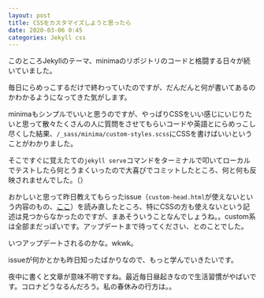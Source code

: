```yaml
---
layout: post
title: CSSをカスタマイズしようと思ったら
date: 2020-03-06 0:45
categories: Jekyll css
---
```


このところJekyllのテーマ、minimaのリポジトリのコードと格闘する日々が続いていました。

毎日にらめっこするだけで終わっていたのですが、だんだんと何が書いてあるのかわかるようになってきた気がします。

minimaもシンプルでいいと思うのですが、やっぱりCSSをいい感じにいじりたいと思って散々たくさんの人に質問をさせてもらいコードや英語とにらめっこし尽くした結果、`/_sass/minima/custom-styles.scss`にCSSを書けばいいということがわかりました。

そこですぐに覚えたての`jekyll serve`コマンドをターミナルで叩いてローカルでテストしたら何とうまくいったので大喜びでコミットしたところ、何と何も反映されませんでした。（）

おかしいと思って昨日教えてもらったissue（`custom-head.html`が使えないという内容のもの、[ここ](https://github.com/jekyll/minima/issues/472)）を読み直したところ、特にCSSの方も使えないという記述は見つからなかったのですが、まあそういうことなんでしょうね。。custom系は全部まだっぽいです。アップデートまで待ってください、とのことでした。

いつアップデートされるのかな。wkwk。

issueが何かとかも昨日知ったばかりなので、もっと学んでいきたいです。

夜中に書くと文章が意味不明ですね。最近毎日昼起きなので生活習慣がやばいです。コロナどうなるんだろう。私の春休みの行方は。。
